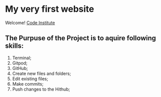 # My very first website

Welcome! [Code Institute](https://codeinstitute.net)

## The Purpuse of the Project is to aquire following skills: 

1. Terminal;
2. Gitpod;
3. GitHub;
4. Create new files and folders;
5. Edit existing files;
6. Make commits;
7. Push changes to the Hithub;